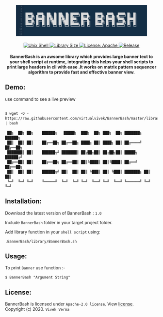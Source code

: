 <h2 align="center"> <img src="preview/app_repo_title.PNG" width="432" /> </h2>

<p align="center">
	
<a href="https://www.google.com/search?q=web">
    <img src="https://img.shields.io/badge/Platform-Unix Shell-yellow.svg?color=41607A"
      alt="Unix Shell" />
  </a>
  	
  <a href="https://github.com/vivekverma007/BannerBash">
    <img src="https://img.shields.io/github/repo-size/virtualvivek/BannerBash.svg?color=orange"
      alt="Library Size" />
  </a>
  	<a href="https://github.com/virtualvivek/BannerBash/blob/master/LICENSE">
    <img src="https://img.shields.io/github/license/vivekverma007/BannerBash.svg?color=blue"
      alt="License: Apache" />
  </a>
  	<a href="https://github.com/virtualvivek/BannerBash">
    <img src="https://img.shields.io/badge/Release-v1.0-darklime.svg?style=flat"
      alt="Release" />
  </a>
  
  
</p>


<h4 align="center">BannerBash is an awsome library which provides large banner text to your shell script at runtime, integrating this helps your shell scripts to print large headers in cli with ease .It works on matrix pattern sequencer algorithm to provide fast and effective banner view.</h4>

## Demo:
use command to see a live preview
``` shell

$ wget -O - https://raw.githubusercontent.com/virtualvivek/BannerBash/master/library/BannerBash.sh | bash

 ██╗  ██╗ ██╗    ██████╗   █████╗  ███╗  ██╗ ███╗  ██╗ ███████╗ ██████╗ 
 ██║  ██║ ██║    ██╔══██╗ ██╔══██╗ ████╗ ██║ ████╗ ██║ ██╔════╝ ██╔══██╗
 ███████║ ██║    ██████╦╝ ███████║ ██╔██╗██║ ██╔██╗██║ █████╗   ██████╔╝
 ██╔══██║ ██║    ██╔══██╗ ██╔══██║ ██║╚████║ ██║╚████║ ██╔══╝   ██╔══██╗
 ██║  ██║ ██║    ██████╦╝ ██║  ██║ ██║ ╚███║ ██║ ╚███║ ███████╗ ██║  ██║
 ╚═╝  ╚═╝ ╚═╝    ╚═════╝  ╚═╝  ╚═╝ ╚═╝  ╚══╝ ╚═╝  ╚══╝ ╚══════╝ ╚═╝  ╚═╝

```

## Installation: 

Download the latest version of BannerBash : `1.0`

Include `BannerBash` folder in your target project folder.

Add library function in your `shell script` using:

```shell
.BannerBash/library/BannerBash.sh

```

## Usage:

To print `Banner` use function :-

```shell
$ BannerBash "Argument String"

```

## License:

BannerBash is licensed under `Apache-2.0 license`. View [license](https://github.com/vivekverma007/BannerBash/blob/master/LICENSE).<br>
Copyright (c) 2020. ` Vivek Verma `

